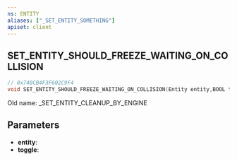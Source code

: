 ```yaml
---
ns: ENTITY
aliases: ["_SET_ENTITY_SOMETHING"]
apiset: client
---
```

## SET_ENTITY_SHOULD_FREEZE_WAITING_ON_COLLISION

```c
// 0x740CB4F3F602C9F4
void SET_ENTITY_SHOULD_FREEZE_WAITING_ON_COLLISION(Entity entity,BOOL toggle);
```

Old name: _SET_ENTITY_CLEANUP_BY_ENGINE

## Parameters
* **entity**:
* **toggle**: